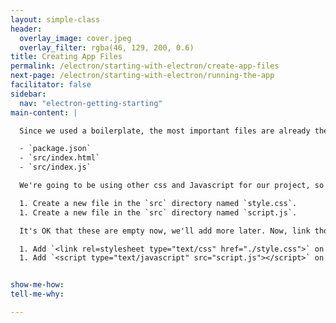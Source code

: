 ```yaml
---
layout: simple-class
header:
  overlay_image: cover.jpeg
  overlay_filter: rgba(46, 129, 200, 0.6)
title: Creating App Files
permalink: /electron/starting-with-electron/create-app-files
next-page: /electron/starting-with-electron/running-the-app
facilitator: false
sidebar:
  nav: "electron-getting-starting"
main-content: |

  Since we used a boilerplate, the most important files are already there. These files are the:

  - `package.json`
  - `src/index.html`
  - `src/index.js`

  We're going to be using other css and Javascript for our project, so let's add those files now.

  1. Create a new file in the `src` directory named `style.css`.
  1. Create a new file in the `src` directory named `script.js`.

  It's OK that these are empty now, we'll add more later. Now, link those files to the main `index.html` by adding the following lines of code to the `index.html`:

  1. Add `<link rel=stylesheet type="text/css" href="./style.css">` on a new line after the existing `<title></title>` line.
  1. Add `<script type="text/javascript" src="script.js"></script>` on a new line directly above the line with `</body>`.


show-me-how:
tell-me-why:

---
```

